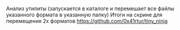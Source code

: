 Анализ утилиты (запускается в каталоге и перемешает все файлы указанного формата в указанную папку)
Итоги на скрине для перемещения 2х форматов
https://github.com/0x41rtur/tiny_ninja


